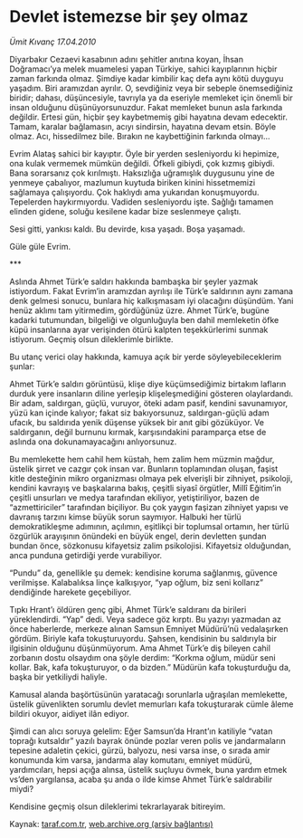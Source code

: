 # Devlet istemezse bir şey olmaz

*Ümit Kıvanç 17.04.2010*

<div class="yazi"><p>Diyarbakır Cezaevi kasabının adını şehitler anıtına koyan, İhsan Doğramacı’ya melek muamelesi yapan Türkiye, sahici kayıplarının hiçbir zaman farkında olmaz. Şimdiye kadar kimbilir kaç defa aynı kötü duyguyu yaşadım. Biri aramızdan ayrılır. O, sevdiğiniz veya bir sebeple önemsediğiniz biridir; dahası, düşüncesiyle, tavrıyla ya da eseriyle memleket için önemli bir insan olduğunu düşünüyorsunuzdur. Fakat memleket bunun asla farkında değildir. Ertesi gün, hiçbir şey kaybetmemiş gibi hayatına devam edecektir. Tamam, karalar bağlamasın, acıyı sindirsin, hayatına devam etsin. Böyle olmaz. Acı, hissedilmez bile. Bırakın ne kaybettiğinin farkında olmayı...</p>
<p>Evrim Alataş sahici bir kayıptır. Öyle bir yerden sesleniyordu ki hepimize, ona kulak vermemek mümkün değildi. Öfkeli gibiydi, çok kızmış gibiydi. Bana sorarsanız çok kırılmıştı. Haksızlığa uğramışlık duygusunu yine de yenmeye çabalıyor, mazlumun kuytuda biriken kinini hissetmemizi sağlamaya çalışıyordu. Çok haklıydı ama yukarıdan konuşmuyordu. Tepelerden haykırmıyordu. Vadiden sesleniyordu işte. Sağlığı tamamen elinden gidene, soluğu kesilene kadar bize seslenmeye çalıştı.</p>
<p>Sesi gitti, yankısı kaldı. Bu devirde, kısa yaşadı. Boşa yaşamadı. </p>
<p>Güle güle Evrim. </p>
<p>***</p>
<p>Aslında Ahmet Türk’e saldırı hakkında bambaşka bir şeyler yazmak istiyordum. Fakat Evrim’in aramızdan ayrılışı ile Türk’e saldırının aynı zamana denk gelmesi sonucu, bunlara hiç kalkışmasam iyi olacağını düşündüm. Yani henüz aklımı tam yitirmedim, gördüğünüz üzre. Ahmet Türk’e, bugüne kadarki tutumundan, bilgeliği ve olgunluğuyla ben dahil memleketin öfke küpü insanlarına ayar verişinden ötürü kalpten teşekkürlerimi sunmak istiyorum. Geçmiş olsun dileklerimle birlikte.</p>
<p>Bu utanç verici olay hakkında, kamuya açık bir yerde söyleyebileceklerim şunlar:</p>
<p>Ahmet Türk’e saldırı görüntüsü, klişe diye küçümsediğimiz birtakım lafların durduk yere insanların diline yerleşip klişeleşmediğini gösteren olaylardandı. Bir adam, saldırgan, güçlü, vuruyor, öteki adam pasif, kendini savunamıyor, yüzü kan içinde kalıyor; fakat siz bakıyorsunuz, saldırgan-güçlü adam ufacık, bu saldırıda yenik düşense yüksek bir anıt gibi gözüküyor. Ve saldırganın, değil burnunu kırmak, karşısındakini paramparça etse de aslında ona dokunamayacağını anlıyorsunuz.</p>
<p>Bu memlekette hem cahil hem küstah, hem zalim hem müzmin mağdur, üstelik şirret ve cazgır çok insan var. Bunların toplamından oluşan, faşist kitle desteğinin mikro organizması olmaya pek elverişli bir zihniyet, psikoloji, kendini kavrayış ve başkalarına bakış, çeşitli siyasî örgütler, Millî Eğitim’in çeşitli unsurları ve medya tarafından ekiliyor, yetiştiriliyor, bazen de “azmettiriciler” tarafından biçiliyor. Bu çok yaygın faşizan zihniyet yapısı ve davranış tarzını kimse büyük sorun saymıyor. Halbuki her türlü demokratikleşme adımının, açılımın, eşitlikçi bir toplumsal ortamın, her türlü özgürlük arayışının önündeki en büyük engel, derin devletten şundan bundan önce, sözkonusu kifayetsiz zalim psikolojisi. Kifayetsiz olduğundan, anca punduna getirdiği yerde vurabiliyor. </p>
<p>“Pundu” da, genellikle şu demek: kendisine koruma sağlanmış, güvence verilmişse. Kalabalıksa linçe kalkışıyor, “yap oğlum, biz seni kollarız” dendiğinde harekete geçebiliyor.</p>
<p>Tıpkı Hrant’ı öldüren genç gibi, Ahmet Türk’e saldıranı da birileri yüreklendirdi. “Yap” dedi. Veya sadece göz kırptı. Bu yazıyı yazmadan az önce haberlerde, merkeze alınan Samsun Emniyet Müdürü’nü vedalaşırken gördüm. Biriyle kafa tokuşturuyordu. Şahsen, kendisinin bu saldırıyla bir ilgisinin olduğunu düşünmüyorum. Ama Ahmet Türk’e diş bileyen cahil zorbanın dostu olsaydım ona şöyle derdim: “Korkma oğlum, müdür seni kollar. Bak, kafa tokuşturuyor, o da bizden.” Müdürün kafa tokuşturduğu da, başka bir yetkiliydi haliyle.</p>
<p>Kamusal alanda başörtüsünün yaratacağı sorunlarla uğraşılan memlekette, üstelik güvenlikten sorumlu devlet memurları kafa tokuşturarak cümle âleme bildiri okuyor, aidiyet ilân ediyor.</p>
<p>Şimdi can alıcı soruya gelelim: Eğer Samsun’da Hrant’ın katiliyle “vatan toprağı kutsaldır” yazılı bayrak önünde pozlar veren polis ve jandarmaların tepesine adaletin çekici, gürzü, balyozu, nesi varsa inse, o sırada amir konumunda kim varsa, jandarma alay komutanı, emniyet müdürü, yardımcıları, hepsi açığa alınsa, üstelik suçluyu övmek, buna yardım etmek vs’den yargılansa, acaba şu anda o ilde kimse Ahmet Türk’e saldırabilir miydi?</p>
<p>Kendisine geçmiş olsun dileklerimi tekrarlayarak bitireyim.</p></div>

Kaynak: [taraf.com.tr](http://www.taraf.com.tr:80/makale/10918.htm), [web.archive.org (arşiv bağlantısı)](http://web.archive.org/web/20100420152726/http://www.taraf.com.tr:80/makale/10918.htm)
